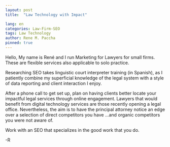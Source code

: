 ```yaml
---
layout: post
title:  "Law Technology with Impact"

lang: en
categories: Law-Firm-SEO
tags: Law Technology
author: Rene M. Paccha
pinned: true
---
```




Hello, My name is René and I run Marketing for Lawyers for small firms.  These are flexible services also applicable to solo practice.

Researching SEO takes linguistic court interpreter training (in Spanish), as I patiently combine my superficial knowledge of the legal system with a style of data reporting and client interaction I enjoy.

After a phone call to get set up, plan on having clients better locate your impactful legal services through online engagement. Lawyers that would benefit from digital technology services are those recently opening a legal office. Nevertheless, the aim is to have the principal attorney notice an edge over a selection of direct competitors you have ...and organic competitors you were not aware of.

Work with an SEO that specializes in the good work that you do.

-R

